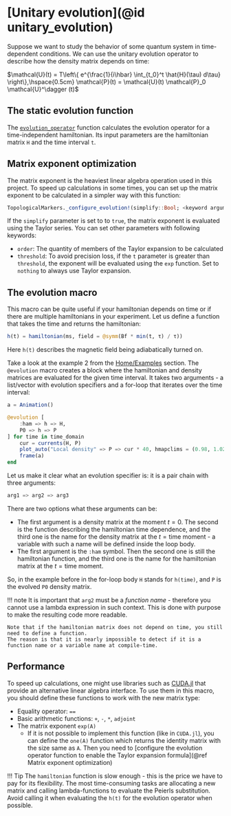 # [Unitary evolution](@id unitary_evolution)

Suppose we want to study the behavior of some quantum system in time-dependent conditions. We can use the unitary evolution operator to describe how the density matrix depends on time:

$\mathcal{U}(t) = T\left\{ e^{\frac{1}{i\hbar} \int_{t_0}^t \hat{H}(\tau) d\tau} \right\},\hspace{0.5cm}
\mathcal{P}(t) = \mathcal{U}(t) \mathcal{P}_0 \mathcal{U}^\dagger (t)$

## The static evolution function

The [`evolution_operator`](@ref) function calculates the evolution operator for a time-independent hamiltonian. 
Its input parameters are the hamiltonian matrix `H` and the time interval `t`.

## Matrix exponent optimization

The matrix exponent is the heaviest linear algebra operation used in this project. 
To speed up calculations in some times, you can set up the matrix exponent to be calculated in a simpler way with this function:

```julia
TopologicalMarkers._configure_evolution!(simplify::Bool; <keyword arguments...>)
```

If the `simplify` parameter is set to to `true`, the matrix exponent is evaluated using the Taylor series.
You can set other parameters with following keywords:

- `order`: The quantity of members of the Taylor expansion to be calculated
- `threshold`: To avoid precision loss, if the `t` parameter is greater than `threshold`, the exponent will be evaluated using the `exp` function. Set to `nothing` to always use Taylor expansion.

## The evolution macro

This macro can be quite useful if your hamiltonian depends on time or if there are multiple hamiltonians in your experiment.
Let us define a function that takes the time and returns the hamiltonian:

```julia
h(t) = hamiltonian(ms, field = @symm(Bf * min(t, τ) / τ))
```

Here `h(t)` describes the magnetic field being adiabatically turned on.

Take a look at the example 2 from the [Home/Examples](index.md#Examples) section.
The `@evolution` macro creates a block where the hamiltonian and density matrices are evaluated for the given time interval. 
It takes two arguments - a list/vector with evolution specifiers and a for-loop that iterates over the time interval:

```julia
a = Animation()

@evolution [
    :ham => h => H,
    P0 => h => P
] for time in time_domain
    cur = currents(H, P)
    plot_auto("Local density" => P => cur * 40, hmapclims = (0.98, 1.02))
    frame(a)
end
```

Let us make it clear what an evolution specifier is: it is a pair chain with three arguments:

```julia
arg1 => arg2 => arg3
```

There are two options what these arguments can be:

- The first argument is a density matrix at the moment $t = 0$. The second is the function describing the hamiltonian time dependence, and the third one is the name for the density matrix at the $t = \text{time}$ moment - a variable with such a name will be defined inside the loop body.
- The first argument is the `:ham` symbol. Then the second one is still the hamiltonian function, and the third one is the name for the hamiltonian matrix at the $t = \text{time}$ moment.

So, in the example before in the for-loop body `H` stands for `h(time)`, and `P` is the evolved `P0` density matrix.

!!! note
    It is important that `arg2` must be a _function name_ - therefore you cannot use a lambda expression in such context. 
    This is done with purpose to make the resulting code more readable.

    Note that if the hamiltonian matrix does not depend on time, you still need to define a function. 
    The reason is that it is nearly impossible to detect if it is a function name or a variable name at compile-time.

## Performance

To speed up calculations, one might use libraries such as [CUDA.jl](https://juliagpu.gitlab.io/CUDA.jl/) that provide an alternative linear algebra interface. 
To use them in this macro, you should define these functions to work with the new matrix type:

- Equality operator: `==`
- Basic arithmetic functions: `+`, `-`, `*`, `adjoint`
- The matrix exponent `exp(A)`
    - If it is not possible to implement this function (like in `CUDA.jl`), you can define the `one(A)` function which returns the identity matrix with the size same as `A`. 
    Then you need to [configure the evolution operator function to enable the Taylor expansion formula](@ref Matrix exponent optimization)

!!! Tip
    The `hamiltonian` function is slow enough - this is the price we have to pay for its flexibility.
    The most time-consuming tasks are allocating a new matrix and calling lambda-functions to evaluate the Peierls substitution.
    Avoid calling it when evaluating the `h(t)` for the evolution operator when possible.